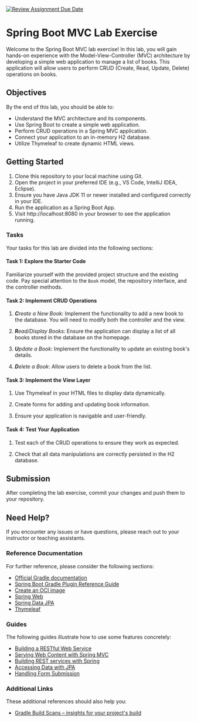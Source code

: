 [![Review Assignment Due Date](https://classroom.github.com/assets/deadline-readme-button-24ddc0f5d75046c5622901739e7c5dd533143b0c8e959d652212380cedb1ea36.svg)](https://classroom.github.com/a/p6h2IMLf)
# Spring Boot MVC Lab Exercise
Welcome to the Spring Boot MVC lab exercise! In this lab, you will gain hands-on experience with the Model-View-Controller (MVC) architecture by developing a simple web application to manage a list of books. This application will allow users to perform CRUD (Create, Read, Update, Delete) operations on books.

## Objectives
By the end of this lab, you should be able to:

- Understand the MVC architecture and its components. 
- Use Spring Boot to create a simple web application. 
- Perform CRUD operations in a Spring MVC application. 
- Connect your application to an in-memory H2 database. 
- Utilize Thymeleaf to create dynamic HTML views.

## Getting Started
1. Clone this repository to your local machine using Git. 
2. Open the project in your preferred IDE (e.g., VS Code, IntelliJ IDEA, Eclipse).
3. Ensure you have Java JDK 11 or newer installed and configured correctly in your IDE.
4. Run the application as a Spring Boot App.
5. Visit http://localhost:8080 in your browser to see the application running.

### Tasks
Your tasks for this lab are divided into the following sections:

#### Task 1: Explore the Starter Code
Familiarize yourself with the provided project structure and the existing 
code. Pay special attention to the `Book` model, the repository interface, and the controller methods.

#### Task 2: Implement CRUD Operations
1. _**C**reate a New Book_: Implement the functionality to add a new book to the database. You will need to modify both the controller and the view.

2. _**R**ead/Display Books_: Ensure the application can display a list of all books stored in the database on the homepage.

3. _**U**pdate a Book_: Implement the functionality to update an existing book's details.

4. _**D**elete a Book_: Allow users to delete a book from the list.

#### Task 3: Implement the View Layer
1. Use Thymeleaf in your HTML files to display data dynamically.

2. Create forms for adding and updating book information.

3. Ensure your application is navigable and user-friendly.

#### Task 4: Test Your Application
1. Test each of the CRUD operations to ensure they work as expected.

2. Check that all data manipulations are correctly persisted in the H2 database.

## Submission
After completing the lab exercise, commit your changes and push them to your repository.
## Need Help?
If you encounter any issues or have questions, please reach out to your instructor or teaching assistants.

### Reference Documentation
For further reference, please consider the following sections:

* [Official Gradle documentation](https://docs.gradle.org)
* [Spring Boot Gradle Plugin Reference Guide](https://docs.spring.io/spring-boot/docs/3.2.3/gradle-plugin/reference/html/)
* [Create an OCI image](https://docs.spring.io/spring-boot/docs/3.2.3/gradle-plugin/reference/html/#build-image)
* [Spring Web](https://docs.spring.io/spring-boot/docs/3.2.3/reference/htmlsingle/index.html#web)
* [Spring Data JPA](https://docs.spring.io/spring-boot/docs/3.2.3/reference/htmlsingle/index.html#data.sql.jpa-and-spring-data)
* [Thymeleaf](https://docs.spring.io/spring-boot/docs/3.2.3/reference/htmlsingle/index.html#web.servlet.spring-mvc.template-engines)

### Guides
The following guides illustrate how to use some features concretely:

* [Building a RESTful Web Service](https://spring.io/guides/gs/rest-service/)
* [Serving Web Content with Spring MVC](https://spring.io/guides/gs/serving-web-content/)
* [Building REST services with Spring](https://spring.io/guides/tutorials/rest/)
* [Accessing Data with JPA](https://spring.io/guides/gs/accessing-data-jpa/)
* [Handling Form Submission](https://spring.io/guides/gs/handling-form-submission/)

### Additional Links
These additional references should also help you:

* [Gradle Build Scans – insights for your project's build](https://scans.gradle.com#gradle)
